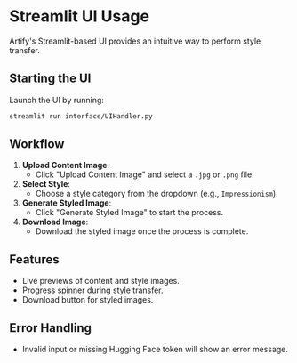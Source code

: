 # Streamlit UI Usage

Artify's Streamlit-based UI provides an intuitive way to perform style transfer.

## Starting the UI
Launch the UI by running:

```bash
streamlit run interface/UIHandler.py
```

## Workflow
1. **Upload Content Image**:
   - Click "Upload Content Image" and select a `.jpg` or `.png` file.
2. **Select Style**:
   - Choose a style category from the dropdown (e.g., `Impressionism`).
3. **Generate Styled Image**:
   - Click "Generate Styled Image" to start the process.
4. **Download Image**:
   - Download the styled image once the process is complete.

## Features
- Live previews of content and style images.
- Progress spinner during style transfer.
- Download button for styled images.

## Error Handling
- Invalid input or missing Hugging Face token will show an error message.

